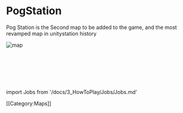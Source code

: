 # PogStation


Pog Station is the Second map to be added to the game, and the most revamped map in unitystation history

![map](\img\Stations\PogStation.png)

​

  <br/>
<br/>
<br/>

import Jobs from '/docs/3_HowToPlay/Jobs/Jobs.md'

<Jobs />

[[Category:Maps]]
